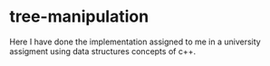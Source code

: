 # tree-manipulation
Here I have done the implementation assigned to me in a university assigment using data structures concepts of c++.
